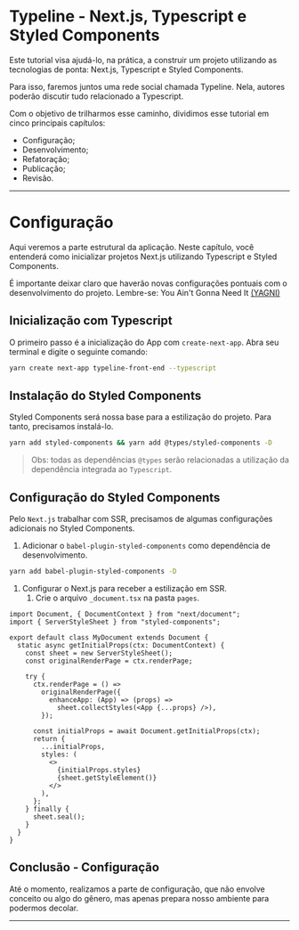 # Typeline - Next.js, Typescript e Styled Components

Este tutorial visa ajudá-lo, na prática, a construir um projeto utilizando as tecnologias de ponta: Next.js, Typescript e Styled Components.

Para isso, faremos juntos uma rede social chamada Typeline. Nela, autores poderão discutir tudo relacionado a Typescript.

Com o objetivo de trilharmos esse caminho, dividimos esse tutorial em cinco principais capítulos:

- Configuração;
- Desenvolvimento;
- Refatoração;
- Publicação;
- Revisão.

---

# Configuração

Aqui veremos a parte estrutural da aplicação. Neste capítulo, você entenderá como inicializar projetos Next.js utilizando Typescript e Styled Components. 

É importante deixar claro que haverão novas configurações pontuais com o desenvolvimento do projeto. Lembre-se: You Ain't Gonna Need It [(YAGNI)](https://pt.wikipedia.org/wiki/YAGNI)

## Inicialização com Typescript

O primeiro passo é a inicialização do App com `create-next-app`. Abra seu terminal e digite o seguinte comando:

```bash
yarn create next-app typeline-front-end --typescript
```

## Instalação do Styled Components

Styled Components será nossa base para a estilização do projeto. Para tanto, precisamos instalá-lo.

```bash
yarn add styled-components && yarn add @types/styled-components -D
```

> Obs: todas as dependências `@types` serão relacionadas a utilização da dependência integrada ao `Typescript`.
> 

## Configuração do Styled Components

Pelo `Next.js` trabalhar com SSR, precisamos de algumas configurações adicionais no Styled Components.

1. Adicionar o `babel-plugin-styled-components` como dependência de desenvolvimento.

```bash
yarn add babel-plugin-styled-components -D
```

1. Configurar o Next.js para receber a estilização em SSR.
    1. Crie o arquivo `_document.tsx` na pasta `pages`.

```tsx
import Document, { DocumentContext } from "next/document";
import { ServerStyleSheet } from "styled-components";

export default class MyDocument extends Document {
  static async getInitialProps(ctx: DocumentContext) {
    const sheet = new ServerStyleSheet();
    const originalRenderPage = ctx.renderPage;

    try {
      ctx.renderPage = () =>
        originalRenderPage({
          enhanceApp: (App) => (props) =>
            sheet.collectStyles(<App {...props} />),
        });

      const initialProps = await Document.getInitialProps(ctx);
      return {
        ...initialProps,
        styles: (
          <>
            {initialProps.styles}
            {sheet.getStyleElement()}
          </>
        ),
      };
    } finally {
      sheet.seal();
    }
  }
}
```

## Conclusão - Configuração

Até o momento, realizamos a parte de configuração, que não envolve conceito ou algo do gênero, mas apenas prepara nosso ambiente para podermos decolar.

---
